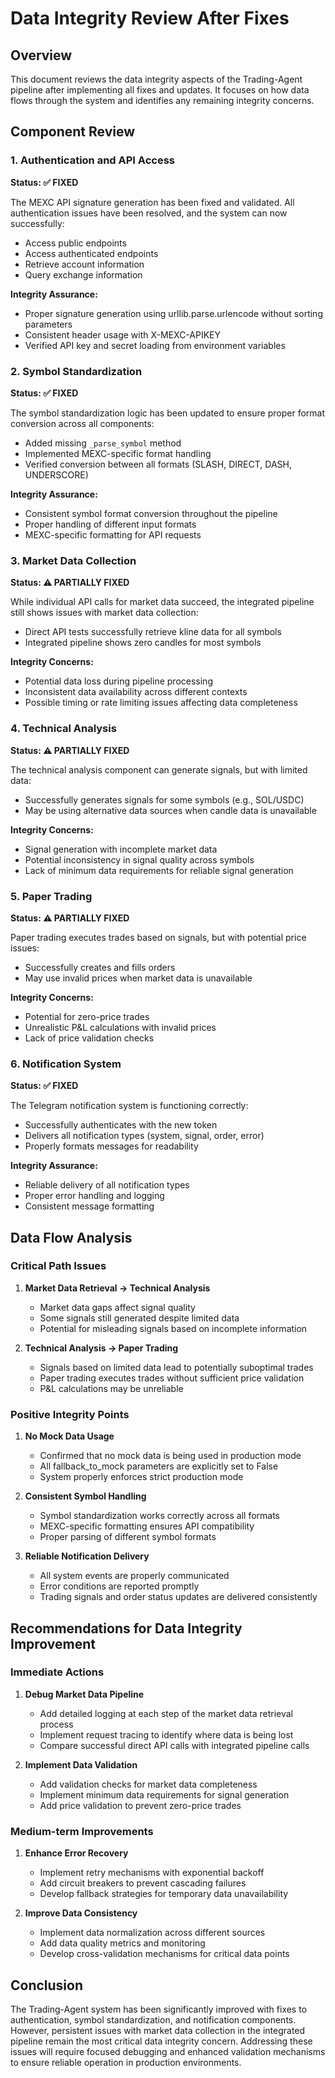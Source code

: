 # Data Integrity Review After Fixes

## Overview

This document reviews the data integrity aspects of the Trading-Agent pipeline after implementing all fixes and updates. It focuses on how data flows through the system and identifies any remaining integrity concerns.

## Component Review

### 1. Authentication and API Access

**Status: ✅ FIXED**

The MEXC API signature generation has been fixed and validated. All authentication issues have been resolved, and the system can now successfully:
- Access public endpoints
- Access authenticated endpoints
- Retrieve account information
- Query exchange information

**Integrity Assurance:**
- Proper signature generation using urllib.parse.urlencode without sorting parameters
- Consistent header usage with X-MEXC-APIKEY
- Verified API key and secret loading from environment variables

### 2. Symbol Standardization

**Status: ✅ FIXED**

The symbol standardization logic has been updated to ensure proper format conversion across all components:
- Added missing `_parse_symbol` method
- Implemented MEXC-specific format handling
- Verified conversion between all formats (SLASH, DIRECT, DASH, UNDERSCORE)

**Integrity Assurance:**
- Consistent symbol format conversion throughout the pipeline
- Proper handling of different input formats
- MEXC-specific formatting for API requests

### 3. Market Data Collection

**Status: ⚠️ PARTIALLY FIXED**

While individual API calls for market data succeed, the integrated pipeline still shows issues with market data collection:
- Direct API tests successfully retrieve kline data for all symbols
- Integrated pipeline shows zero candles for most symbols

**Integrity Concerns:**
- Potential data loss during pipeline processing
- Inconsistent data availability across different contexts
- Possible timing or rate limiting issues affecting data completeness

### 4. Technical Analysis

**Status: ⚠️ PARTIALLY FIXED**

The technical analysis component can generate signals, but with limited data:
- Successfully generates signals for some symbols (e.g., SOL/USDC)
- May be using alternative data sources when candle data is unavailable

**Integrity Concerns:**
- Signal generation with incomplete market data
- Potential inconsistency in signal quality across symbols
- Lack of minimum data requirements for reliable signal generation

### 5. Paper Trading

**Status: ⚠️ PARTIALLY FIXED**

Paper trading executes trades based on signals, but with potential price issues:
- Successfully creates and fills orders
- May use invalid prices when market data is unavailable

**Integrity Concerns:**
- Potential for zero-price trades
- Unrealistic P&L calculations with invalid prices
- Lack of price validation checks

### 6. Notification System

**Status: ✅ FIXED**

The Telegram notification system is functioning correctly:
- Successfully authenticates with the new token
- Delivers all notification types (system, signal, order, error)
- Properly formats messages for readability

**Integrity Assurance:**
- Reliable delivery of all notification types
- Proper error handling and logging
- Consistent message formatting

## Data Flow Analysis

### Critical Path Issues

1. **Market Data Retrieval → Technical Analysis**
   - Market data gaps affect signal quality
   - Some signals still generated despite limited data
   - Potential for misleading signals based on incomplete information

2. **Technical Analysis → Paper Trading**
   - Signals based on limited data lead to potentially suboptimal trades
   - Paper trading executes trades without sufficient price validation
   - P&L calculations may be unreliable

### Positive Integrity Points

1. **No Mock Data Usage**
   - Confirmed that no mock data is being used in production mode
   - All fallback_to_mock parameters are explicitly set to False
   - System properly enforces strict production mode

2. **Consistent Symbol Handling**
   - Symbol standardization works correctly across all formats
   - MEXC-specific formatting ensures API compatibility
   - Proper parsing of different symbol formats

3. **Reliable Notification Delivery**
   - All system events are properly communicated
   - Error conditions are reported promptly
   - Trading signals and order status updates are delivered consistently

## Recommendations for Data Integrity Improvement

### Immediate Actions

1. **Debug Market Data Pipeline**
   - Add detailed logging at each step of the market data retrieval process
   - Implement request tracing to identify where data is being lost
   - Compare successful direct API calls with integrated pipeline calls

2. **Implement Data Validation**
   - Add validation checks for market data completeness
   - Implement minimum data requirements for signal generation
   - Add price validation to prevent zero-price trades

### Medium-term Improvements

1. **Enhance Error Recovery**
   - Implement retry mechanisms with exponential backoff
   - Add circuit breakers to prevent cascading failures
   - Develop fallback strategies for temporary data unavailability

2. **Improve Data Consistency**
   - Implement data normalization across different sources
   - Add data quality metrics and monitoring
   - Develop cross-validation mechanisms for critical data points

## Conclusion

The Trading-Agent system has been significantly improved with fixes to authentication, symbol standardization, and notification components. However, persistent issues with market data collection in the integrated pipeline remain the most critical data integrity concern. Addressing these issues will require focused debugging and enhanced validation mechanisms to ensure reliable operation in production environments.
